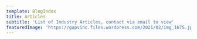 ```yaml
---
template: BlogIndex
title: Articles
subtitle: 'List of Industry Articles, contact via email to view'
featuredImage: 'https://gapvinc.files.wordpress.com/2021/02/img_1675.jpg'
---
```


